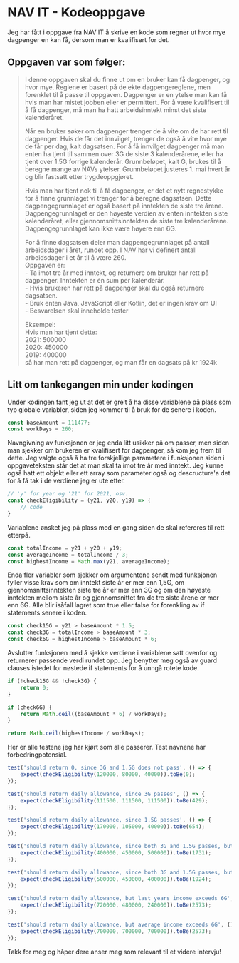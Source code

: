 # NAV IT - Kodeoppgave

Jeg har fått i oppgave fra NAV IT å skrive en kode som regner ut hvor mye dagpenger en kan få, dersom man er kvalifisert for det.

## Oppgaven var som følger:<br>

> I denne oppgaven skal du finne ut om en bruker kan få dagpenger, og hvor mye. Reglene er basert på de ekte dagpengereglene, men forenklet til å passe til oppgaven.
> Dagpenger er en ytelse man kan få hvis man har mistet jobben eller er permittert. For å være kvalifisert til å få dagpenger, må man ha hatt arbeidsinntekt minst det siste kalenderåret.
>
> Når en bruker søker om dagpenger trenger de å vite om de har rett til dagpenger. Hvis de får det innvilget, trenger de også å vite hvor mye de får per dag, kalt dagsatsen. For å få innvilget dagpenger må man enten ha tjent til sammen over 3G de siste 3 kalenderårene, eller ha tjent over 1.5G forrige kalenderår.
> Grunnbeløpet, kalt G, brukes til å beregne mange av NAVs ytelser. Grunnbeløpet justeres 1. mai hvert år og blir fastsatt etter trygdeoppgjøret.
>
> Hvis man har tjent nok til å få dagpenger, er det et nytt regnestykke for å finne grunnlaget vi trenger for å beregne dagsatsen. Dette dagpengegrunnlaget er også basert på inntekten de siste tre årene. Dagpengegrunnlaget er den høyeste verdien av enten inntekten siste kalenderåret, eller gjennomsnittsinntekten de siste tre kalenderårene. Dagpengegrunnlaget kan ikke være høyere enn 6G.
>
> For å finne dagsatsen deler man dagpengegrunnlaget på antall arbeidsdager i året, rundet opp. I NAV har vi definert antall arbeidsdager i et år til å være 260.
> <br> Oppgaven er:
> <br> - Ta imot tre år med inntekt, og returnere om bruker har rett på dagpenger. Inntekten er én sum per kalenderår.
> <br> - Hvis brukeren har rett på dagpenger skal du også returnere dagsatsen.
> <br> - Bruk enten Java, JavaScript eller Kotlin, det er ingen krav om UI
> <br> - Besvarelsen skal inneholde tester
>
> Eksempel:
> <br> Hvis man har tjent dette:
> <br> 2021: 500000
> <br> 2020: 450000
> <br> 2019: 400000
> <br> så har man rett på dagpenger, og man får en dagsats på kr 1924k

## Litt om tankegangen min under kodingen

Under kodingen fant jeg ut at det er greit å ha disse variablene på plass som typ globale variabler, siden jeg kommer til å bruk for de senere i koden.

```JavaScript
const baseAmount = 111477;
const workDays = 260;
```

Navngivning av funksjonen er jeg enda litt usikker på om passer, men siden man sjekker om brukeren er kvalifisert for dagpenger, så kom jeg frem til dette. Jeg valgte også å ha tre forskjellige parametere i funksjonen siden i oppgaveteksten står det at man skal ta imot tre år med inntekt. Jeg kunne også hatt ett objekt eller ett array som parameter også og descructure'a det for å få tak i de verdiene jeg er ute etter.

```JavaScript
// 'y' for year og '21' for 2021, osv.
const checkEligibility = (y21, y20, y19) => {
    // code
}
```

Variablene ønsket jeg på plass med en gang siden de skal refereres til rett etterpå.

```JavaScript
const totalIncome = y21 + y20 + y19;
const averageIncome = totalIncome / 3;
const highestIncome = Math.max(y21, averageIncome); 
```

Enda fler variabler som sjekker om argumentene sendt med funksjonen fyller visse krav som om inntekt siste år er mer enn 1,5G, om gjennomsnittsinntekten siste tre år er mer enn 3G og om den høyeste inntekten mellom siste år og gjennomsnittet fra de tre siste årene er mer enn 6G. Alle blir isåfall lagret som true eller false for forenkling av if statements senere i koden.

```JavaScript
const check15G = y21 > baseAmount * 1.5;
const check3G = totalIncome > baseAmount * 3;
const check6G = highestIncome > baseAmount * 6;
```

Avslutter funksjonen med å sjekke verdiene i variablene satt ovenfor og returnerer passende verdi rundet opp. Jeg benytter meg også av guard clauses istedet for nøstede if statements for å unngå rotete kode.

```JavaScript
if (!check15G && !check3G) {
	return 0;
}

if (check6G) {
    return Math.ceil((baseAmount * 6) / workDays);
}

return Math.ceil(highestIncome / workDays);
```

Her er alle testene jeg har kjørt som alle passerer. Test navnene har forbedringpotensial.

```JavaScript
test('should return 0, since 3G and 1.5G does not pass', () => {
	expect(checkEligibility(120000, 80000, 40000)).toBe(0);
});

test('should return daily allowance, since 3G passes', () => {
	expect(checkEligibility(111500, 111500, 111500)).toBe(429);
});

test('should return daily allowance, since 1.5G passes', () => {
	expect(checkEligibility(170000, 105000, 40000)).toBe(654);
});

test('should return daily allowance, since both 3G and 1.5G passes, but average income exceeds last years income', () => {
	expect(checkEligibility(400000, 450000, 500000)).toBe(1731);
});

test('should return daily allowance, since both 3G and 1.5G passes, but last years income exceeds average income', () => {
	expect(checkEligibility(500000, 450000, 400000)).toBe(1924);
});

test('should return daily allowance, but last years income exceeds 6G', () => {
	expect(checkEligibility(720000, 480000, 240000)).toBe(2573);
});

test('should return daily allowance, but average income exceeds 6G', () => {
	expect(checkEligibility(700000, 700000, 700000)).toBe(2573);
});
```

Takk for meg og håper dere anser meg som relevant til et videre intervju!